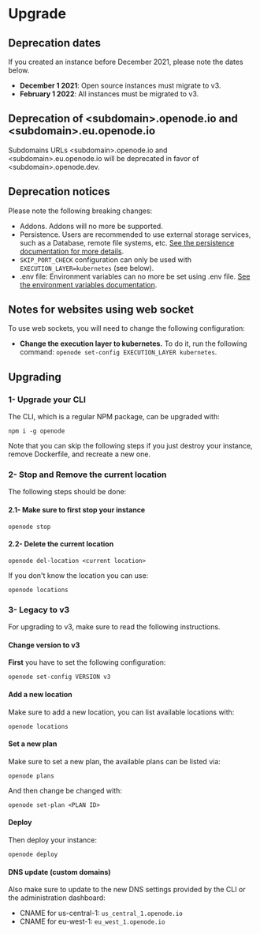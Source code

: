 # Upgrade

## Deprecation dates

If you created an instance before December 2021, please note the dates below.

* **December 1 2021**: Open source instances must migrate to v3.
* **February 1 2022**: All instances must be migrated to v3.

## Deprecation of \<subdomain\>.openode.io and \<subdomain\>.eu.openode.io

Subdomains URLs \<subdomain\>.openode.io and \<subdomain\>.eu.openode.io will be deprecated in favor of \<subdomain\>.openode.dev.

## Deprecation notices

Please note the following breaking changes:

- Addons. Addons will no more be supported.
- Persistence. Users are recommended to use external storage services, such as a Database, remote file systems, etc. [See the persistence documentation for more details](/docs/platform/external_services.md).
- `SKIP_PORT_CHECK` configuration can only be used with `EXECUTION_LAYER=kubernetes` (see below).
- .env file: Environment variables can no more be set using .env file. [See the environment variables documentation](https://www.openode.io/docs/platform/env_vars.md).

## Notes for websites using web socket

To use web sockets, you will need to change the following configuration:

- **Change the execution layer to kubernetes.** To do it, run the following command: `openode set-config EXECUTION_LAYER kubernetes`.


## Upgrading


### 1- Upgrade your CLI

The CLI, which is a regular NPM package, can be upgraded with:

    npm i -g openode

Note that you can skip the following steps if you just destroy your instance, remove Dockerfile, and recreate a new one.

### 2- Stop and Remove the current location

The following steps should be done:

#### 2.1- Make sure to first stop your instance

    openode stop

#### 2.2- Delete the current location

    openode del-location <current location>

If you don't know the location you can use:

    openode locations

### 3- Legacy to v3

For upgrading to v3, make sure to read the following instructions.

#### Change version to v3

**First** you have to set the following configuration:

    openode set-config VERSION v3

#### Add a new location

Make sure to add a new location, you can list available locations with:

    openode locations

#### Set a new plan

Make sure to set a new plan, the available plans can be listed via:

    openode plans

And then change be changed with:

    openode set-plan <PLAN ID>

#### Deploy

Then deploy your instance:

    openode deploy

#### DNS update (custom domains)

Also make sure to update to the new DNS settings provided by the CLI or the administration dashboard:

- CNAME for us-central-1: `us_central_1.openode.io`
- CNAME for eu-west-1: `eu_west_1.openode.io`